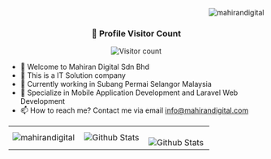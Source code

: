 <p align="right"> <img src="https://komarev.com/ghpvc/?username=mahirandigital&label=Profile%20views&color=0e75b6&style=plastic" alt="mahirandigital" /> </p>

<div align="center">
  <h3><b>📍 Profile Visitor Count</b></h3>
</div>

<p align="center">
  <img
    src="https://profile-counter.glitch.me/mahirandigital/count.svg"
    alt="Visitor count"
  />
</p>

- 👋 Welcome to Mahiran Digital Sdn Bhd 
- 👀 This is a IT Solution company
- 🌱 Currently working in Subang Permai Selangor Malaysia
- 💞️ Specialize in Mobile Application Development and Laravel Web Development
- 📫 How to reach me? Contact me via email info@mahirandigital.com

<!---
mahirandigital/mahirandigital is a ✨ special ✨ repository because its `README.md` (this file) appears on your GitHub profile.
You can click the Preview link to take a look at your changes.
--->
 

<table>
  <tr>
    <td>
      <img
        align="left"
        src="https://github-readme-stats.vercel.app/api?username=mahirandigital&theme=highcontrast" alt="mahirandigital"
        alt="Github Stats"
      />
    </td>
    <td>
      <img
        align="left"
        src="https://github-readme-stats.vercel.app/api/top-langs/?username=mahirandigital&hide=html&layout=compact&theme=merko"
        alt="Github Stats"
      />
    </td>
    <td>
      <br />
      <img
        align="left"
        src="https://github-readme-streak-stats.herokuapp.com/?user=mahirandigital&theme=tokyonight"
        alt="Github Stats"
      />
    </td>
  </tr>
</table>
